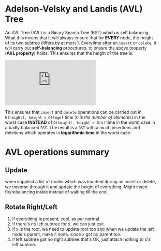 # Adelson-Velsky and Landis (AVL) Tree
An AVL Tree (AVL) is a Binary Search Tree (BST) which is self balancing. What this means that it will always ensure that for **EVERY** node, the height of its two subtree differs by at most 1. Everytime after an `insert` or `delete`, it will carry out **self-balancing** procedures, to ensure the above property (**AVL property**) holds. This ensures that the height of the tree is:

![equation](https://latex.codecogs.com/gif.latex?height%3DO%28%5Clog%20n%29)

This ensures that `insert` and `delete` operations can be carried out in `O(height), height = O(logn)` time (*n is the number of elements*) in the worst case **INSTEAD** of `O(height), height = O(n)` time in the worst case in a badly balanced `BST`. The result is a `BST` with a much insertions and deletions which operates in **logarithmic time** in the worst case.

# AVL operations summary

## Update
when supplied a list of nodes which was touched during an insert or delete, we traverse through it and update the height of everything. Might insert fix/rebalancing inside instead of waiting till the end.

## Rotate Right/Left

1. If everything is present, cool, as per normal.
2. If there's no left subtree for x, we can just exit.
3. If x is the root, we need to update root too and when we update the left node's parent, make it none. since x got no parent too.
4. If left subtree got no right subtree that's OK, just attach nothing to x's left subtree.




